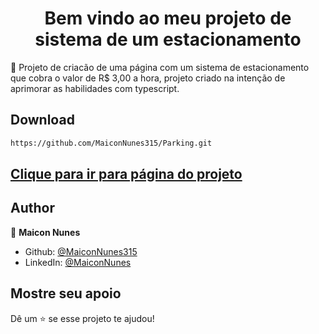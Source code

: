 <h1 align="center">Bem vindo ao meu projeto de sistema de um estacionamento</h1> 


🦀 Projeto de criacão de uma página com um sistema de estacionamento que cobra o valor de R$ 3,00 a hora, projeto criado na intenção de aprimorar as habilidades com typescript.

## Download
  
  
```sh
https://github.com/MaiconNunes315/Parking.git
```


## [Clique para ir para página do projeto](https://maiconnunes315.github.io/Parking/)




## Author

👤 **Maicon Nunes**

- Github: [@MaiconNunes315](https://github.com/MaiconNunes315)
- LinkedIn: [@MaiconNunes](https://www.linkedin.com/in/maicon-nunes-978454110/)

## Mostre seu apoio

Dê um ⭐️ se esse projeto te ajudou!
 
